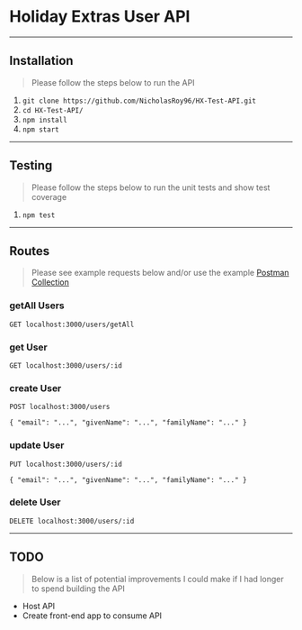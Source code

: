 # Holiday Extras User API

----
## Installation


> Please follow the steps below to run the API

1. `git clone https://github.com/NicholasRoy96/HX-Test-API.git`
2. `cd HX-Test-API/`
3. `npm install`
4. `npm start`

----
## Testing

> Please follow the steps below to run the unit tests and show test coverage

1. `npm test`

----
## Routes


> Please see example requests below and/or use the example [Postman Collection](https://www.getpostman.com/collections/64728eff9ac89ab7ded3)

### getAll Users

`GET localhost:3000/users/getAll`

### get User

`GET localhost:3000/users/:id`

### create User

`POST localhost:3000/users`

`{
"email": "...",
"givenName": "...",
"familyName": "..."
}`

### update User

`PUT localhost:3000/users/:id`

`{
"email": "...",
"givenName": "...",
"familyName": "..."
}`

### delete User

`DELETE localhost:3000/users/:id`

----
## TODO


> Below is a list of potential improvements I could make if I had longer to spend building the API

- Host API
- Create front-end app to consume API
